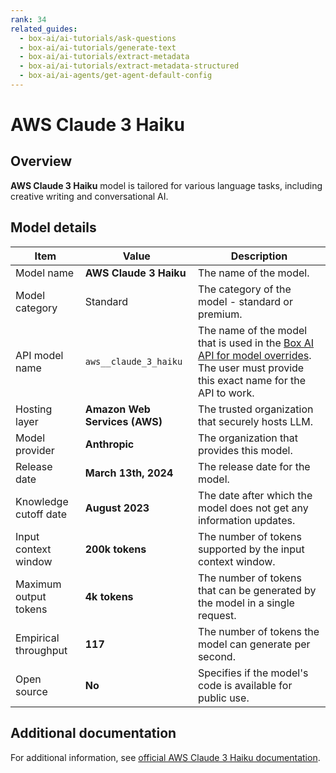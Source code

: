 ```yaml
---
rank: 34
related_guides:
  - box-ai/ai-tutorials/ask-questions
  - box-ai/ai-tutorials/generate-text
  - box-ai/ai-tutorials/extract-metadata
  - box-ai/ai-tutorials/extract-metadata-structured
  - box-ai/ai-agents/get-agent-default-config
---
```

# AWS Claude 3 Haiku

## Overview

**AWS Claude 3 Haiku** model is tailored for various language tasks, including creative writing and conversational AI.

## Model details

| Item  | Value | Description |
|-----------|----------|----------|
|Model name|**AWS Claude 3 Haiku**| The name of the model. |
| Model category | Standard | The category of the model - standard or premium. |  
|API model name|`aws__claude_3_haiku`| The name of the model that is used in the [Box AI API for model overrides][overrides]. The user must provide this exact name for the API to work. |
|Hosting layer|  **Amazon Web Services (AWS)** | The trusted organization that securely hosts LLM. |
|Model provider|**Anthropic**| The organization that provides this model. |
|Release date| **March 13th, 2024** | The release date for the model.|
|Knowledge cutoff date| **August 2023**| The date after which the model does not get any information updates. |
|Input context window |**200k tokens**| The number of tokens supported by the input context window.| 
|Maximum output tokens | **4k tokens** |The number of tokens that can be generated by the model in a single request.| 
|Empirical throughput| **117** | The number of tokens the model can generate per second.|
|Open source | **No** | Specifies if the model's code is available for public use. |

## Additional documentation

For additional information, see [official AWS Claude 3 Haiku documentation][aws-claude].

[aws-claude]: https://aws.amazon.com/bedrock/claude/
[overrides]: g://box-ai/ai-agents/ai-agent-overrides